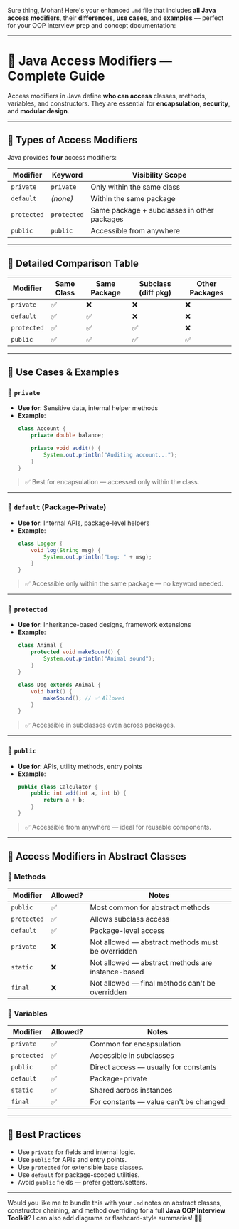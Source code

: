 Sure thing, Mohan! Here's your enhanced `.md` file that includes **all Java access modifiers**, their **differences**, **use cases**, and **examples** — perfect for your OOP interview prep and concept documentation:

---

# 🔐 Java Access Modifiers — Complete Guide

Access modifiers in Java define **who can access** classes, methods, variables, and constructors. They are essential for **encapsulation**, **security**, and **modular design**.

---

## 📌 Types of Access Modifiers

Java provides **four** access modifiers:

| Modifier     | Keyword     | Visibility Scope                              |
|--------------|-------------|-----------------------------------------------|
| `private`    | `private`   | Only within the same class                    |
| `default`    | *(none)*    | Within the same package                       |
| `protected`  | `protected` | Same package + subclasses in other packages   |
| `public`     | `public`    | Accessible from anywhere                      |

---

## 🔧 Detailed Comparison Table

| Modifier     | Same Class | Same Package | Subclass (diff pkg) | Other Packages |
|--------------|------------|--------------|----------------------|----------------|
| `private`    | ✅         | ❌           | ❌                   | ❌             |
| `default`    | ✅         | ✅           | ❌                   | ❌             |
| `protected`  | ✅         | ✅           | ✅                   | ❌             |
| `public`     | ✅         | ✅           | ✅                   | ✅             |

---

## 🧠 Use Cases & Examples

### 🔹 `private`

- **Use for**: Sensitive data, internal helper methods
- **Example**:
  ```java
  class Account {
      private double balance;

      private void audit() {
          System.out.println("Auditing account...");
      }
  }
  ```

> ✅ Best for encapsulation — accessed only within the class.

---

### 🔹 `default` (Package-Private)

- **Use for**: Internal APIs, package-level helpers
- **Example**:
  ```java
  class Logger {
      void log(String msg) {
          System.out.println("Log: " + msg);
      }
  }
  ```

> ✅ Accessible only within the same package — no keyword needed.

---

### 🔹 `protected`

- **Use for**: Inheritance-based designs, framework extensions
- **Example**:
  ```java
  class Animal {
      protected void makeSound() {
          System.out.println("Animal sound");
      }
  }

  class Dog extends Animal {
      void bark() {
          makeSound(); // ✅ Allowed
      }
  }
  ```

> ✅ Accessible in subclasses even across packages.

---

### 🔹 `public`

- **Use for**: APIs, utility methods, entry points
- **Example**:
  ```java
  public class Calculator {
      public int add(int a, int b) {
          return a + b;
      }
  }
  ```

> ✅ Accessible from anywhere — ideal for reusable components.

---

## 🧩 Access Modifiers in Abstract Classes

### 🔸 Methods

| Modifier     | Allowed? | Notes                                           |
|--------------|----------|--------------------------------------------------|
| `public`     | ✅       | Most common for abstract methods                |
| `protected`  | ✅       | Allows subclass access                          |
| `default`    | ✅       | Package-level access                            |
| `private`    | ❌       | Not allowed — abstract methods must be overridden |
| `static`     | ❌       | Not allowed — abstract methods are instance-based |
| `final`      | ❌       | Not allowed — final methods can't be overridden |

### 🔸 Variables

| Modifier     | Allowed? | Notes                                           |
|--------------|----------|--------------------------------------------------|
| `private`    | ✅       | Common for encapsulation                        |
| `protected`  | ✅       | Accessible in subclasses                        |
| `public`     | ✅       | Direct access — usually for constants           |
| `default`    | ✅       | Package-private                                 |
| `static`     | ✅       | Shared across instances                         |
| `final`      | ✅       | For constants — value can't be changed          |

---

## 🧠 Best Practices

- Use `private` for fields and internal logic.
- Use `public` for APIs and entry points.
- Use `protected` for extensible base classes.
- Use `default` for package-scoped utilities.
- Avoid `public` fields — prefer getters/setters.

---

Would you like me to bundle this with your `.md` notes on abstract classes, constructor chaining, and method overriding for a full **Java OOP Interview Toolkit**? I can also add diagrams or flashcard-style summaries! 🚀📘
